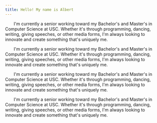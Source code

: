 ```yaml
---
title: Hello! My name is Albert
---
```


&emsp;&emsp;I'm currently a senior working toward my Bachelor's and Master's in Computer Science at USC. Whether it's through programming, dancing, writing, giving speeches, or other media forms, I'm always looking to innovate and create something that's uniquely me.

&emsp;&emsp;I'm currently a senior working toward my Bachelor's and Master's in Computer Science at USC. Whether it's through programming, dancing, writing, giving speeches, or other media forms, I'm always looking to innovate and create something that's uniquely me.

&emsp;&emsp;I'm currently a senior working toward my Bachelor's and Master's in Computer Science at USC. Whether it's through programming, dancing, writing, giving speeches, or other media forms, I'm always looking to innovate and create something that's uniquely me.

&emsp;&emsp;I'm currently a senior working toward my Bachelor's and Master's in Computer Science at USC. Whether it's through programming, dancing, writing, giving speeches, or other media forms, I'm always looking to innovate and create something that's uniquely me.
